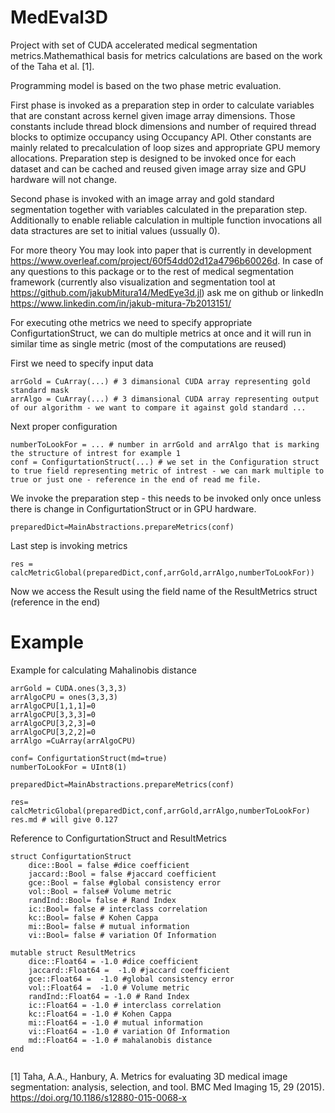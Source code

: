 # MedEval3D

Project with set of CUDA accelerated  medical segmentation metrics.Mathemathical basis for metrics calculations are based on the work of the Taha et al. [1].

Programming model is based on the two phase metric evaluation. 

First phase is invoked as a preparation step in order to calculate variables that are constant across kernel given image array dimensions. Those constants include thread block dimensions and number of required thread blocks to optimize occupancy using Occupancy API. Other constants are mainly related to precalculation of loop sizes and appropriate GPU memory allocations.  Preparation step is designed to be invoked once for each dataset and can be cached and reused given image array size and GPU hardware will not change.

Second phase is invoked with an image array and gold standard segmentation together with variables calculated in the preparation step. Additionally to enable reliable calculation in multiple function invocations all data stractures are set to initial values (ussually 0).

For more theory You may look into paper that is currently in development https://www.overleaf.com/project/60f54dd02d12a4796b60026d.
In case of any questions to this package or to the rest of medical segmentation framework (currently also visualization and segmentation tool at https://github.com/jakubMitura14/MedEye3d.jl) ask me on github or linkedIn https://www.linkedin.com/in/jakub-mitura-7b2013151/


For executing othe metrics we need to specify appropriate ConfigurtationStruct, we can do multiple metrics at once and it will run in similar time as single metric (most of the computations are reused)

First we need to specify input data
```
arrGold = CuArray(...) # 3 dimansional CUDA array representing gold standard mask 
arrAlgo = CuArray(...) # 3 dimansional CUDA array representing output of our algorithm - we want to compare it against gold standard ...
```

Next proper configuration
```
numberToLookFor = ... # number in arrGold and arrAlgo that is marking the structure of intrest for example 1 
conf = ConfigurtationStruct(...) # we set in the Configuration struct to true field representing metric of intrest - we can mark multiple to true or just one - reference in the end of read me file.
```
We invoke the preparation step - this needs to be invoked only once unless there is change in ConfigurtationStruct or in GPU hardware.

```
preparedDict=MainAbstractions.prepareMetrics(conf)
```
Last step is invoking metrics

```
res = calcMetricGlobal(preparedDict,conf,arrGold,arrAlgo,numberToLookFor))
```
Now we access the Result using the field name of the ResultMetrics struct (reference in the end)


# Example

Example for calculating Mahalinobis distance
```
arrGold = CUDA.ones(3,3,3)
arrAlgoCPU = ones(3,3,3)
arrAlgoCPU[1,1,1]=0
arrAlgoCPU[3,3,3]=0
arrAlgoCPU[3,2,3]=0
arrAlgoCPU[3,2,2]=0
arrAlgo =CuArray(arrAlgoCPU) 

conf= ConfigurtationStruct(md=true)
numberToLookFor = UInt8(1)

preparedDict=MainAbstractions.prepareMetrics(conf)

res= calcMetricGlobal(preparedDict,conf,arrGold,arrAlgo,numberToLookFor)
res.md # will give 0.127

```





Reference to ConfigurtationStruct and ResultMetrics
```
struct ConfigurtationStruct
    dice::Bool = false #dice coefficient
    jaccard::Bool = false #jaccard coefficient
    gce::Bool = false #global consistency error
    vol::Bool = false# Volume metric
    randInd::Bool= false # Rand Index 
    ic::Bool= false # interclass correlation
    kc::Bool= false # Kohen Cappa
    mi::Bool= false # mutual information
    vi::Bool= false # variation Of Information
    
mutable struct ResultMetrics
    dice::Float64 = -1.0 #dice coefficient
    jaccard::Float64 =  -1.0 #jaccard coefficient
    gce::Float64 =  -1.0 #global consistency error
    vol::Float64 =  -1.0 # Volume metric
    randInd::Float64 = -1.0 # Rand Index 
    ic::Float64 = -1.0 # interclass correlation
    kc::Float64 = -1.0 # Kohen Cappa
    mi::Float64 = -1.0 # mutual information
    vi::Float64 = -1.0 # variation Of Information
    md::Float64 = -1.0 # mahalanobis distance
end      
    
```


[1] Taha, A.A., Hanbury, A. Metrics for evaluating 3D medical image segmentation: analysis, selection, and tool. BMC Med Imaging 15, 29 (2015). https://doi.org/10.1186/s12880-015-0068-x


